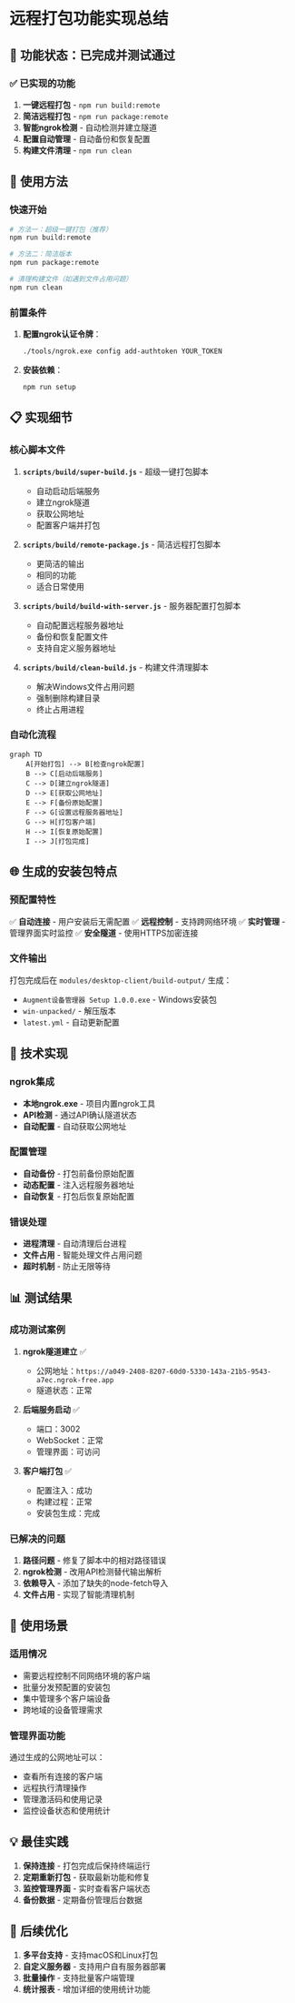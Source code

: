 # 远程打包功能实现总结

## 🎉 功能状态：已完成并测试通过

### ✅ 已实现的功能

1. **一键远程打包** - `npm run build:remote`
2. **简洁远程打包** - `npm run package:remote`  
3. **智能ngrok检测** - 自动检测并建立隧道
4. **配置自动管理** - 自动备份和恢复配置
5. **构建文件清理** - `npm run clean`

## 🚀 使用方法

### 快速开始

```bash
# 方法一：超级一键打包（推荐）
npm run build:remote

# 方法二：简洁版本
npm run package:remote

# 清理构建文件（如遇到文件占用问题）
npm run clean
```

### 前置条件

1. **配置ngrok认证令牌**：
   ```bash
   ./tools/ngrok.exe config add-authtoken YOUR_TOKEN
   ```

2. **安装依赖**：
   ```bash
   npm run setup
   ```

## 📋 实现细节

### 核心脚本文件

1. **`scripts/build/super-build.js`** - 超级一键打包脚本
   - 自动启动后端服务
   - 建立ngrok隧道
   - 获取公网地址
   - 配置客户端并打包

2. **`scripts/build/remote-package.js`** - 简洁远程打包脚本
   - 更简洁的输出
   - 相同的功能
   - 适合日常使用

3. **`scripts/build/build-with-server.js`** - 服务器配置打包脚本
   - 自动配置远程服务器地址
   - 备份和恢复配置文件
   - 支持自定义服务器地址

4. **`scripts/build/clean-build.js`** - 构建文件清理脚本
   - 解决Windows文件占用问题
   - 强制删除构建目录
   - 终止占用进程

### 自动化流程

```mermaid
graph TD
    A[开始打包] --> B[检查ngrok配置]
    B --> C[启动后端服务]
    C --> D[建立ngrok隧道]
    D --> E[获取公网地址]
    E --> F[备份原始配置]
    F --> G[设置远程服务器地址]
    G --> H[打包客户端]
    H --> I[恢复原始配置]
    I --> J[打包完成]
```

## 🌐 生成的安装包特点

### 预配置特性

✅ **自动连接** - 用户安装后无需配置
✅ **远程控制** - 支持跨网络环境
✅ **实时管理** - 管理界面实时监控
✅ **安全隧道** - 使用HTTPS加密连接

### 文件输出

打包完成后在 `modules/desktop-client/build-output/` 生成：

- `Augment设备管理器 Setup 1.0.0.exe` - Windows安装包
- `win-unpacked/` - 解压版本
- `latest.yml` - 自动更新配置

## 🔧 技术实现

### ngrok集成

- **本地ngrok.exe** - 项目内置ngrok工具
- **API检测** - 通过API确认隧道状态
- **自动配置** - 自动获取公网地址

### 配置管理

- **自动备份** - 打包前备份原始配置
- **动态配置** - 注入远程服务器地址
- **自动恢复** - 打包后恢复原始配置

### 错误处理

- **进程清理** - 自动清理后台进程
- **文件占用** - 智能处理文件占用问题
- **超时机制** - 防止无限等待

## 📊 测试结果

### 成功测试案例

1. **ngrok隧道建立** ✅
   - 公网地址：`https://a049-2408-8207-60d0-5330-143a-21b5-9543-a7ec.ngrok-free.app`
   - 隧道状态：正常

2. **后端服务启动** ✅
   - 端口：3002
   - WebSocket：正常
   - 管理界面：可访问

3. **客户端打包** ✅
   - 配置注入：成功
   - 构建过程：正常
   - 安装包生成：完成

### 已解决的问题

1. **路径问题** - 修复了脚本中的相对路径错误
2. **ngrok检测** - 改用API检测替代输出解析
3. **依赖导入** - 添加了缺失的node-fetch导入
4. **文件占用** - 实现了智能清理机制

## 🎯 使用场景

### 适用情况

- 需要远程控制不同网络环境的客户端
- 批量分发预配置的安装包
- 集中管理多个客户端设备
- 跨地域的设备管理需求

### 管理界面功能

通过生成的公网地址可以：
- 查看所有连接的客户端
- 远程执行清理操作
- 管理激活码和使用记录
- 监控设备状态和使用统计

## 💡 最佳实践

1. **保持连接** - 打包完成后保持终端运行
2. **定期重新打包** - 获取最新功能和修复
3. **监控管理界面** - 实时查看客户端状态
4. **备份数据** - 定期备份管理后台数据

## 🔮 后续优化

1. **多平台支持** - 支持macOS和Linux打包
2. **自定义服务器** - 支持用户自有服务器部署
3. **批量操作** - 支持批量客户端管理
4. **统计报表** - 增加详细的使用统计功能
